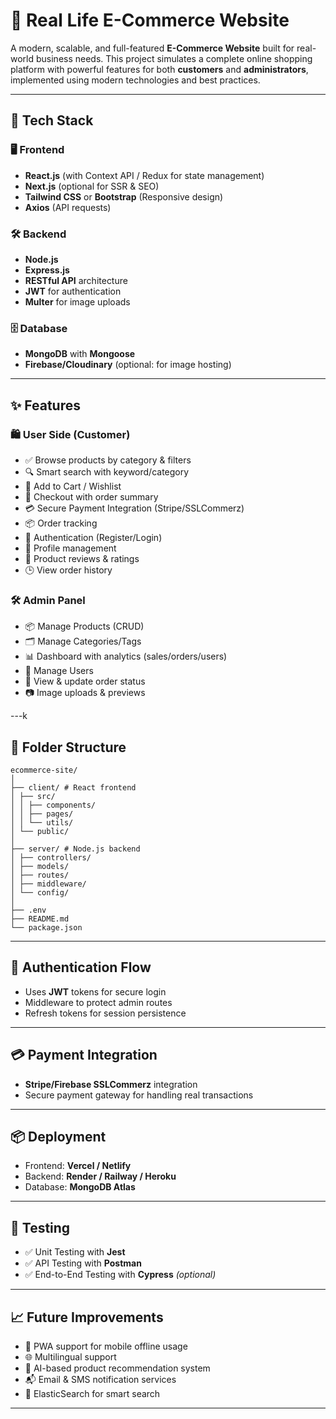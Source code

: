# 🛒 Real Life E-Commerce Website

A modern, scalable, and full-featured **E-Commerce Website** built for real-world business needs. This project simulates a complete online shopping platform with powerful features for both **customers** and **administrators**, implemented using modern technologies and best practices.

---


## 🧰 Tech Stack

### 🖥️ Frontend
- **React.js** (with Context API / Redux for state management)
- **Next.js** (optional for SSR & SEO)
- **Tailwind CSS** or **Bootstrap** (Responsive design)
- **Axios** (API requests)

### 🛠️ Backend
- **Node.js**
- **Express.js**
- **RESTful API** architecture
- **JWT** for authentication
- **Multer** for image uploads

### 🗄️ Database
- **MongoDB** with **Mongoose**
- **Firebase/Cloudinary** (optional: for image hosting)

---

## ✨ Features

### 🛍️ User Side (Customer)
- ✅ Browse products by category & filters
- 🔍 Smart search with keyword/category
- 🛒 Add to Cart / Wishlist
- 🧾 Checkout with order summary
- 💳 Secure Payment Integration (Stripe/SSLCommerz)
- 📦 Order tracking
- 🔐 Authentication (Register/Login)
- 👤 Profile management
- 📝 Product reviews & ratings
- 🕒 View order history

### 🛠️ Admin Panel
- 📦 Manage Products (CRUD)
- 🗂️ Manage Categories/Tags
- 📊 Dashboard with analytics (sales/orders/users)
- 👥 Manage Users
- 📜 View & update order status
- 📷 Image uploads & previews

---k

## 📁 Folder Structure
```
ecommerce-site/
│
├── client/ # React frontend
│ ├── src/
│ │ ├── components/
│ │ ├── pages/
│ │ └── utils/
│ └── public/
│
├── server/ # Node.js backend
│ ├── controllers/
│ ├── models/
│ ├── routes/
│ ├── middleware/
│ └── config/
│
├── .env
├── README.md
└── package.json
```
---

## 🔐 Authentication Flow

- Uses **JWT** tokens for secure login
- Middleware to protect admin routes
- Refresh tokens for session persistence

---

## 💳 Payment Integration

- **Stripe/Firebase SSLCommerz** integration
- Secure payment gateway for handling real transactions

---

## 📦 Deployment

- Frontend: **Vercel / Netlify**
- Backend: **Render / Railway / Heroku**
- Database: **MongoDB Atlas**

---

## 🧪 Testing

- ✅ Unit Testing with **Jest**
- ✅ API Testing with **Postman**
- ✅ End-to-End Testing with **Cypress** *(optional)*

---

## 📈 Future Improvements

- 📱 PWA support for mobile offline usage
- 🌐 Multilingual support
- 🧠 AI-based product recommendation system
- 📬 Email & SMS notification services
- 🔎 ElasticSearch for smart search

---